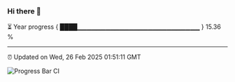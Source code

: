 ### Hi there 👋

⏳ Year progress { ████▁▁▁▁▁▁▁▁▁▁▁▁▁▁▁▁▁▁▁▁▁▁▁▁▁▁ } 15.36 %

---

⏰ Updated on Wed, 26 Feb 2025 01:51:11 GMT

![Progress Bar CI](https://github.com/DhruviPatel157/GitHub-Actions-Demo/workflows/Progress%20Bar%20CI/badge.svg)
